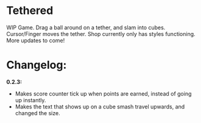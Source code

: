 # Tethered

WIP Game.
Drag a ball around on a tether, and slam into cubes.
Cursor/Finger moves the tether.
Shop currently only has styles functioning.
More updates to come!

# Changelog:

**0.2.3:**
 - Makes score counter tick up when points are earned, instead of going up instantly.
 - Makes the text that shows up on a cube smash travel upwards, and changed the size.

